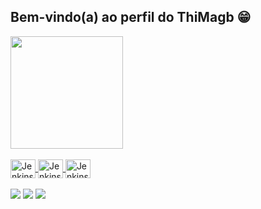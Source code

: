 ## Bem-vindo(a) ao perfil do ThiMagb 😁

 <div>
  <a href="https://github.com/thimagb">
  <img height="180em" src="https://github-readme-stats.vercel.app/api?username=thimagb&show_icons=true&theme=tokyonight&include_all_commits=true&count_private=true"/>
 
</div>
<div style="display: inline_block"><br>
  <img align="center" alt="Jenkins" height="30" width="40" src="https://cdn.jsdelivr.net/gh/devicons/devicon/icons/jenkins/jenkins-original.svg" >
  <img align="center" alt="Jenkins" height="30" width="40" src="https://cdn.jsdelivr.net/gh/devicons/devicon/icons/jira/jira-original.svg" >
  <i class="devicon-unity-original"></i>
  <img align="center" alt="Jenkins" height="30" width="40" src="https://cdn.jsdelivr.net/gh/devicons/devicon/icons/unity/unity-original.svg" />
</div>
 <br>
<div> 
  <a href="https://www.youtube.com/thimagb" target="_blank"><img src="https://img.shields.io/badge/YouTube-FF0000?style=for-the-badge&logo=youtube&logoColor=white" target="_blank"></a>
  <a href="https://instagram.com/thimagb" target="_blank"><img src="https://img.shields.io/badge/-Instagram-%23E4405F?style=for-the-badge&logo=instagram&logoColor=white" target="_blank"></a>
  <a href="https://www.linkedin.com/in/thimagb" target="_blank"><img src="https://img.shields.io/badge/-LinkedIn-%230077B5?style=for-the-badge&logo=linkedin&logoColor=white" target="_blank"></a> 
  
</div>
